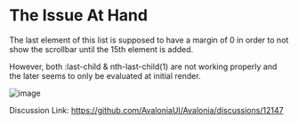 # The Issue At Hand

The last element of this list is supposed to have a margin of 0 in order to not show the scrollbar
until the 15th element is added.

However, both :last-child & nth-last-child(1) are not working properly and the later seems to only be evaluated at initial render.

![image](https://github.com/AvaloniaUI/Avalonia/assets/39861216/caa5a00a-77d4-467d-a4c2-6fcd3a199a8b)

Discussion Link: https://github.com/AvaloniaUI/Avalonia/discussions/12147